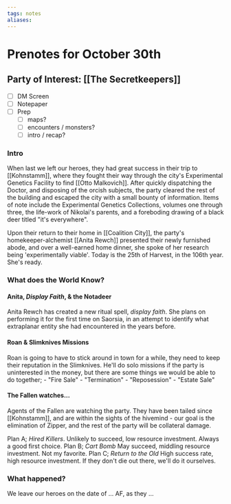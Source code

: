 ```yaml
---
tags: notes
aliases:
---
```


# Prenotes for October 30th
## Party of Interest: [[The Secretkeepers]]
- [ ] DM Screen
- [ ] Notepaper
- [ ] Prep
	- [ ] maps?
	- [ ] encounters / monsters?
	- [ ] intro / recap?

### Intro

When last we left our heroes, they had great success in their trip to [[Kohnstamm]], where they fought their way through the city's Experimental Genetics Facility to find [[Otto Malkovich]]. After quickly dispatching the Doctor, and disposing of the orcish subjects, the party cleared the rest of the building and escaped the city with a small bounty of information. Items of note include the Experimental Genetics Collections, volumes one through three, the life-work of Nikolai's parents, and a foreboding drawing of a black deer titled "it's everywhere".

Upon their return to their home in [[Coalition City]], the party's homekeeper-alchemist [[Anita Rewch]] presented their newly furnished abode, and over a well-earned home dinner, she spoke of her research being 'experimentally viable'. Today is the 25th of Harvest, in the 106th year. She's ready.

### What does the World Know?
#### Anita, *Display Faith*, & the Notadeer
Anita Rewch has created a new ritual spell, *display faith*. She plans on performing it for the first time on Saorsia, in an attempt to identify what extraplanar entity she had encountered in the years before. 

#### Roan & Slimknives Missions
Roan is going to have to stick around in town for a while, they need to keep their reputation in the Slimknives. He'll do solo missions if the party is uninterested in the money, but there are some things we would be able to do together;
	- "Fire Sale"
	- "Termination"
	- "Reposession"
	- "Estate Sale"

#### The Fallen watches...
Agents of the Fallen are watching the party. They have been tailed since [[Kohnstamm]], and are within the sights of the hivemind - our goal is the elimination of Zipper, and the rest of the party will be collateral damage.

Plan A; *Hired Killers*. Unlikely to succeed, low resource investment. Always a good first choice.
Plan B; *Cart Bomb* May succeed, middling resource investment. Not my favorite.
Plan C; *Return to the Old* High success rate, high resource investment. If they don't die out there, we'll do it ourselves.

### What happened?


We leave our heroes on the date of ... AF, as they ...